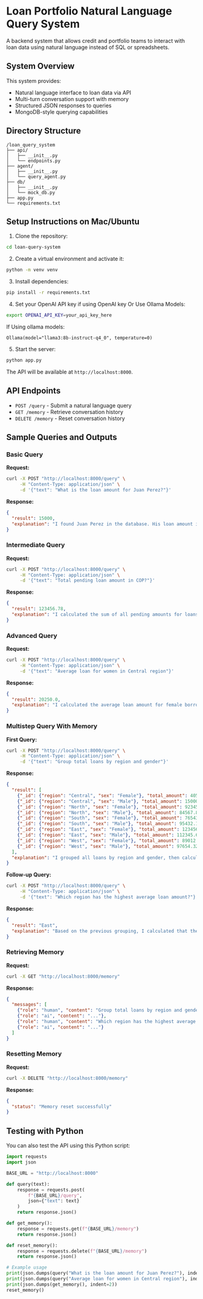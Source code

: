 # Loan Portfolio Natural Language Query System

A backend system that allows credit and portfolio teams to interact with loan data using natural language instead of SQL or spreadsheets.

## System Overview

This system provides:
- Natural language interface to loan data via API
- Multi-turn conversation support with memory
- Structured JSON responses to queries
- MongoDB-style querying capabilities

## Directory Structure

```
/loan_query_system
├── api/
│   ├── __init__.py
│   └── endpoints.py
├── agent/
│   ├── __init__.py
│   └── query_agent.py
├── db/
│   ├── __init__.py
│   └── mock_db.py
├── app.py
└── requirements.txt
```

## Setup Instructions on Mac/Ubuntu

1. Clone the repository:
```bash
cd loan-query-system
```

2. Create a virtual environment and activate it:
```bash
python -m venv venv
```

3. Install dependencies:
```bash
pip install -r requirements.txt
```

4. Set your OpenAI API key if using OpenAI key Or Use Ollama Models:
```bash
export OPENAI_API_KEY=your_api_key_here
```
If Using ollama models:
```
Ollama(model="llama3:8b-instruct-q4_0", temperature=0)
```

5. Start the server:
```bash
python app.py
```

The API will be available at `http://localhost:8000`.

## API Endpoints

- `POST /query` - Submit a natural language query
- `GET /memory` - Retrieve conversation history
- `DELETE /memory` - Reset conversation history

## Sample Queries and Outputs

### Basic Query

**Request:**
```bash
curl -X POST "http://localhost:8000/query" \
     -H "Content-Type: application/json" \
     -d '{"text": "What is the loan amount for Juan Perez?"}'
```

**Response:**
```json
{
  "result": 15000,
  "explanation": "I found Juan Perez in the database. His loan amount is 15000 COP."
}
```

### Intermediate Query

**Request:**
```bash
curl -X POST "http://localhost:8000/query" \
     -H "Content-Type: application/json" \
     -d '{"text": "Total pending loan amount in COP?"}'
```

**Response:**
```json
{
  "result": 123456.78,
  "explanation": "I calculated the sum of all pending amounts for loans in COP currency."
}
```

### Advanced Query

**Request:**
```bash
curl -X POST "http://localhost:8000/query" \
     -H "Content-Type: application/json" \
     -d '{"text": "Average loan for women in Central region"}'
```

**Response:**
```json
{
  "result": 20250.0,
  "explanation": "I calculated the average loan amount for female borrowers in the Central region. There are 2 such borrowers with an average loan amount of 20250.0."
}
```

### Multistep Query With Memory

**First Query:**
```bash
curl -X POST "http://localhost:8000/query" \
     -H "Content-Type: application/json" \
     -d '{"text": "Group total loans by region and gender"}'
```

**Response:**
```json
{
  "result": [
    {"_id": {"region": "Central", "sex": "Female"}, "total_amount": 40500.0, "count": 2},
    {"_id": {"region": "Central", "sex": "Male"}, "total_amount": 15000.0, "count": 1},
    {"_id": {"region": "North", "sex": "Female"}, "total_amount": 92345.67, "count": 5},
    {"_id": {"region": "North", "sex": "Male"}, "total_amount": 84567.89, "count": 4},
    {"_id": {"region": "South", "sex": "Female"}, "total_amount": 76543.21, "count": 4},
    {"_id": {"region": "South", "sex": "Male"}, "total_amount": 95432.10, "count": 5},
    {"_id": {"region": "East", "sex": "Female"}, "total_amount": 123456.78, "count": 7},
    {"_id": {"region": "East", "sex": "Male"}, "total_amount": 112345.67, "count": 6},
    {"_id": {"region": "West", "sex": "Female"}, "total_amount": 89012.34, "count": 5},
    {"_id": {"region": "West", "sex": "Male"}, "total_amount": 97654.32, "count": 5}
  ],
  "explanation": "I grouped all loans by region and gender, then calculated the total loan amount and count for each group."
}
```

**Follow-up Query:**
```bash
curl -X POST "http://localhost:8000/query" \
     -H "Content-Type: application/json" \
     -d '{"text": "Which region has the highest average loan amount?"}'
```

**Response:**
```json
{
  "result": "East",
  "explanation": "Based on the previous grouping, I calculated that the East region has the highest average loan amount of 17636.68 per loan."
}
```

### Retrieving Memory

**Request:**
```bash
curl -X GET "http://localhost:8000/memory"
```

**Response:**
```json
{
  "messages": [
    {"role": "human", "content": "Group total loans by region and gender"},
    {"role": "ai", "content": "..."},
    {"role": "human", "content": "Which region has the highest average loan amount?"},
    {"role": "ai", "content": "..."}
  ]
}
```

### Resetting Memory

**Request:**
```bash
curl -X DELETE "http://localhost:8000/memory"
```

**Response:**
```json
{
  "status": "Memory reset successfully"
}
```

## Testing with Python

You can also test the API using this Python script:

```python
import requests
import json

BASE_URL = "http://localhost:8000"

def query(text):
    response = requests.post(
        f"{BASE_URL}/query",
        json={"text": text}
    )
    return response.json()

def get_memory():
    response = requests.get(f"{BASE_URL}/memory")
    return response.json()

def reset_memory():
    response = requests.delete(f"{BASE_URL}/memory")
    return response.json()

# Example usage
print(json.dumps(query("What is the loan amount for Juan Perez?"), indent=2))
print(json.dumps(query("Average loan for women in Central region"), indent=2))
print(json.dumps(get_memory(), indent=2))
reset_memory()
```
